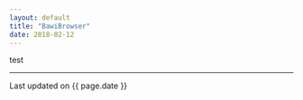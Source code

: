 ```yaml
---
layout: default
title: "BawiBrowser"
date: 2018-02-12
---
```


test

---
Last updated on {{ page.date }}
